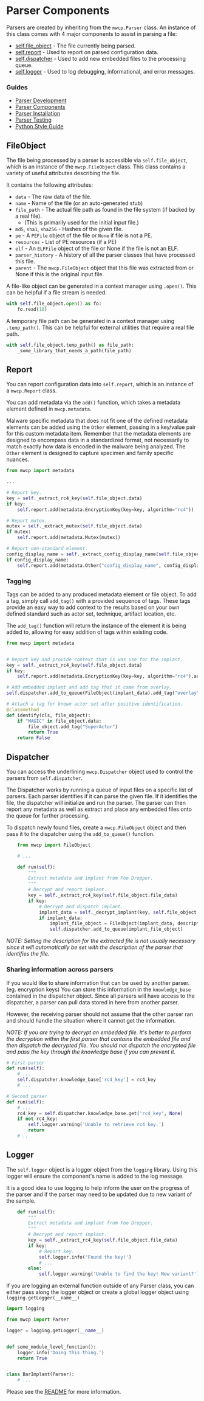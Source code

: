 # Parser Components

Parsers are created by inheriting from the `mwcp.Parser` class. An instance of this class comes with 4 major
components to assist in parsing a file:

- [self.file_object](#fileobject) - The file currently being parsed.
- [self.report](#report) - Used to report on parsed configuration data.
- [self.dispatcher](#dispatcher) - Used to add new embedded files to the processing queue.
- [self.logger](#logger) - Used to log debugging, informational, and error messages.


### Guides
- [Parser Development](ParserDevelopment.md)
- [Parser Components](ParserComponents.md)
- [Parser Installation](ParserInstallation.md)
- [Parser Testing](ParserTesting.md)
- [Python Style Guide](PythonStyleGuide.md)

## FileObject
The file being processed by a parser is accessible via `self.file_object`, which is an instance of the 
`mwcp.FileObject` class. This class contains a variety of useful attributes describing the file.

It contains the following attributes:
- `data` - The raw data of the file.
- `name` - Name of the file (or an auto-generated stub)
- `file_path` - The actual file path as found in the file system (if backed by a real file).
  - (This is primarily used for the initial input file.)
- `md5`, `sha1`, `sha256` - Hashes of the given file.
- `pe` - A `PEFile` object of the file or `None` if file is not a PE.
- `resources` - List of PE resources (if a PE)
- `elf` - An `ELFFile` object of the file or None if the file is not an ELF.
- `parser_history` - A history of all the parser classes that have processed this file.
- `parent` - The `mwcp.FileObject` object that this file was extracted from or None if this is the original input file.


A file-like object can be generated in a context manager using `.open()`.
This can be helpful if a file stream is needed.

```python
with self.file_object.open() as fo:
    fo.read(10)
```

A temporary file path can be generated in a context manager using `.temp_path()`.
This can be helpful for external utilities that require a real file path.

```python
with self.file_object.temp_path() as file_path:
    _some_library_that_needs_a_path(file_path)
```


## Report
You can report configuration data into `self.report`, which is an instance of a `mwcp.Report` class.

You can add metadata via the `add()` function, which takes a metadata element defined in `mwcp.metadata`.

Malware specific metadata that does not fit one of the defined metadata elements can be added using the `Other` element, passing in a key/value pair for this custom metadata item.
Remember that the metadata elements are designed to encompass data in a standardized format, not necessarily to match exactly how data is encoded in the malware being analyzed. The `Other` element is designed to capture specimen and family specific nuances.

```python
from mwcp import metadata

...

# Report key.
key = self._extract_rc4_key(self.file_object.data)
if key:
    self.report.add(metadata.EncryptionKey(key=key, algorithm="rc4"))

# Report mutex.
mutex = self._extract_mutex(self.file_object.data)
if mutex:
    self.report.add(metadata.Mutex(mutex))

# Report non-standard element.
config_display_name = self._extract_config_display_name(self.file_object.data)
if config_display_name:
    self.report.add(metadata.Other("config_display_name", config_display_name))
```

### Tagging
Tags can be added to any produced metadata element or file object.
To add a tag, simply call `add_tag()` with a provided sequence of tags.
These tags provide an easy way to add context to the results based on your own
defined standard such as actor set, technique, artifact location, etc.

The `add_tag()` function will return the instance of the element it is
being added to, allowing for easy addition of tags within existing code.

```python
from mwcp import metadata


# Report key and provide context that is was use for the implant.
key = self._extract_rc4_key(self.file_object.data)
if key:
    self.report.add(metadata.EncryptionKey(key=key, algorithm="rc4").add_tag("implant"))

# Add embedded implant and add tag that it came from overlay.
self.dispatcher.add_to_queue(FileObject(implant_data).add_tag("overlay"))

# Attach a tag for known actor set after positive identification.
@classmethod
def identify(cls, file_object):
    if "MAGIC" in file_object.data:
        file_object.add_tag("SuperActor")
        return True
    return False
```


## Dispatcher
You can access the underlining `mwcp.Dispatcher` object used to control the parsers from `self.dispatcher`.

The Dispatcher works by running a queue of input files on a specific list of parsers. Each parser identifies if it can parse the given file. If it identifies the file, the dispatcher
will initialize and run the parser. The parser can then report any metadata as well as extract and place any
embedded files onto the queue for further processing.

To dispatch newly found files, create a `mwcp.FileObject` object and then pass it to the dispatcher
using the `add_to_queue()` function.

```python
    from mwcp import FileObject

    # ...

    def run(self):
        """
        Extract metadata and implant from Foo Dropper.
        """
        # Decrypt and report implant.
        key = self._extract_rc4_key(self.file_object.file_data)
        if key:
            # Decrypt and dispatch implant.
            implant_data = self._decrypt_implant(key, self.file_object.file_data)
            if implant_data:
                implant_file_object = FileObject(implant_data, description='Decrypted Implant')
                self.dispatcher.add_to_queue(implant_file_object)
```

*NOTE: Setting the description for the extracted file is not usually necessary since it will automatically
be set with the description of the parser that identifies the file.*


### Sharing information across parsers
If you would like to share information that can be used by another parser. (eg. encryption keys)
You can store this information in the `knowledge_base` contained in the dispatcher object.
Since all parsers will have access to the dispatcher, a parser can pull data stored in here from another parser.

However, the receiving parser should not assume that the other parser ran and should handle the situation
where it cannot get the information.

*NOTE: If you are trying to decrypt an embedded file. It's better to perform the decryption within
the first parser that contains the embedded file and then dispatch the decrypted file. 
You should not dispatch the encrypted file and pass the key through the knowledge base if you can prevent it.*

```python
# First parser
def run(self):
    # ...
    self.dispatcher.knowledge_base['rc4_key'] = rc4_key
    # ...

# Second parser
def run(self):
    # ...
    rc4_key = self.dispatcher.knowledge_base.get('rc4_key', None)
    if not rc4_key:
        self.logger.warning('Unable to retrieve rc4 key.')
        return
    # ..
```




## Logger
The `self.logger` object is a logger object from the `logging` library.
Using this logger will ensure the component's name is added to the log message.

It is a good idea to use logging to help inform the user on the progress of the parser and if the parser may
need to be updated due to new variant of the sample.

```python
    def run(self):
        """
        Extract metadata and implant from Foo Dropper.
        """
        # Decrypt and report implant.
        key = self._extract_rc4_key(self.file_object.file_data)
        if key:
            # Report key.
            self.logger.info('Found the key!')
            # ...
        else:
            self.logger.warning('Unable to find the key! New variant?')
```

If you are logging an external function outside of any Parser class, you can either
pass along the logger object or create a global logger object using `logging.getLogger(__name__)`

```python
import logging

from mwcp import Parser

logger = logging.getLogger(__name__)


def some_module_level_function():
    logger.info('Doing this thing.')
    return True


class BarImplant(Parser):
    # ...

```


Please see the [README](../README.md#logging) for more information.
